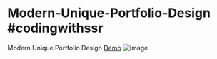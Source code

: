 # Modern-Unique-Portfolio-Design #codingwithssr
Modern Unique Portfolio Design
<a href="https://sivaraj47.github.io/Modern-Unique-Portfolio-Design/">Demo</a>
![image](https://github.com/user-attachments/assets/698e4269-d7c3-4c00-b4b3-0e092db2f647)
